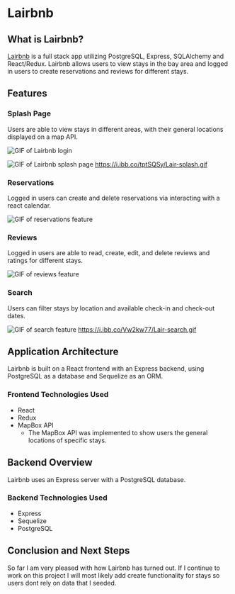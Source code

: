 # Lairbnb

## What is Lairbnb?

[Lairbnb]() is a full stack app utilizing PostgreSQL, Express, SQLAlchemy and React/Redux. Lairbnb allows users to view stays in the bay area and logged in users to create reservations and reviews for different stays.

## Features

### Splash Page

Users are able to view stays in different areas, with their general locations displayed on a map API.

![GIF of Lairbnb login](https://i.ibb.co/xHHrgtQ/Lair-Login.gif)


![GIF of Lairbnb splash page](https://i.ibb.co/tptSQSy/Lair-splash.gif)
https://i.ibb.co/tptSQSy/Lair-splash.gif

### Reservations

Logged in users can create and delete reservations via interacting with a react calendar.

![GIF of reservations feature](https://i.ibb.co/XVMy1Lb/Lair-calendar.gif)

### Reviews

Logged in users are able to read, create, edit, and delete reviews and ratings for different stays.

![GIF of reviews feature](https://i.ibb.co/7rpJdLb/Lair-review.gif)

### Search

Users can filter stays by location and available check-in and check-out dates.

![GIF of search feature](https://i.ibb.co/Vw2kw77/Lair-search.gif)
https://i.ibb.co/Vw2kw77/Lair-search.gif

## Application Architecture

Lairbnb is built on a React frontend with an Express backend, using PostgreSQL as a database and Sequelize as an ORM.

### Frontend Technologies Used

- React 
- Redux
- MapBox API
   - The MapBox API was implemented to show users the general locations of specific stays.

## Backend Overview

Lairbnb uses an Express server with a PostgreSQL database.

### Backend Technologies Used

- Express
- Sequelize
- PostgreSQL

## Conclusion and Next Steps

So far I am very pleased with how Lairbnb has turned out. If I continue to work on this project I will most likely add create functionality for stays so users dont rely on data that I seeded.

